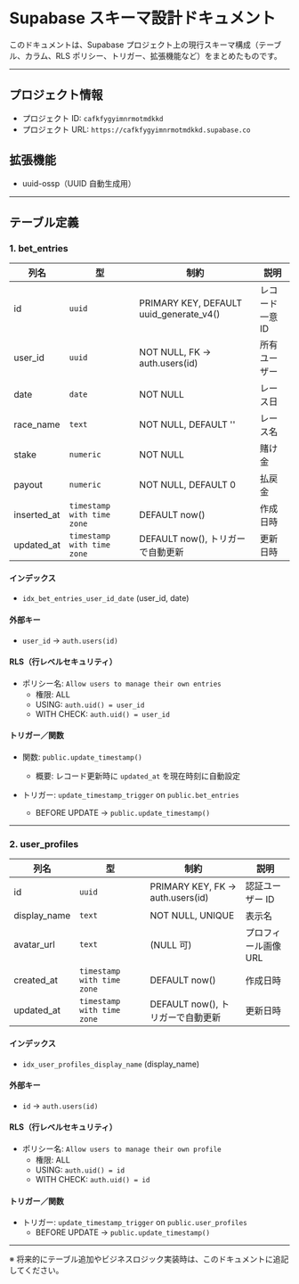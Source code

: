 # Supabase スキーマ設計ドキュメント

このドキュメントは、Supabase プロジェクト上の現行スキーマ構成（テーブル、カラム、RLS ポリシー、トリガー、拡張機能など）をまとめたものです。

---

## プロジェクト情報

- プロジェクト ID: `cafkfygyimnrmotmdkkd`
- プロジェクト URL: `https://cafkfygyimnrmotmdkkd.supabase.co`

## 拡張機能

- uuid-ossp（UUID 自動生成用）

---

## テーブル定義

### 1. bet_entries

| 列名        | 型                         | 制約                                    | 説明            |
| ----------- | -------------------------- | --------------------------------------- | --------------- |
| id          | `uuid`                     | PRIMARY KEY, DEFAULT uuid_generate_v4() | レコード一意 ID |
| user_id     | `uuid`                     | NOT NULL, FK → auth.users(id)           | 所有ユーザー    |
| date        | `date`                     | NOT NULL                                | レース日        |
| race_name   | `text`                     | NOT NULL, DEFAULT ''                    | レース名        |
| stake       | `numeric`                  | NOT NULL                                | 賭け金          |
| payout      | `numeric`                  | NOT NULL, DEFAULT 0                     | 払戻金          |
| inserted_at | `timestamp with time zone` | DEFAULT now()                           | 作成日時        |
| updated_at  | `timestamp with time zone` | DEFAULT now(), トリガーで自動更新       | 更新日時        |

#### インデックス

- `idx_bet_entries_user_id_date` (user_id, date)

#### 外部キー

- `user_id` → `auth.users(id)`

#### RLS（行レベルセキュリティ）

- ポリシー名: `Allow users to manage their own entries`
  - 権限: ALL
  - USING: `auth.uid() = user_id`
  - WITH CHECK: `auth.uid() = user_id`

#### トリガー／関数

- 関数: `public.update_timestamp()`

  - 概要: レコード更新時に `updated_at` を現在時刻に自動設定

- トリガー: `update_timestamp_trigger` on `public.bet_entries`
  - BEFORE UPDATE → `public.update_timestamp()`

---

### 2. user_profiles

| 列名         | 型                         | 制約                              | 説明                 |
| ------------ | -------------------------- | --------------------------------- | -------------------- |
| id           | `uuid`                     | PRIMARY KEY, FK → auth.users(id)  | 認証ユーザー ID      |
| display_name | `text`                     | NOT NULL, UNIQUE                  | 表示名               |
| avatar_url   | `text`                     | (NULL 可)                         | プロフィール画像 URL |
| created_at   | `timestamp with time zone` | DEFAULT now()                     | 作成日時             |
| updated_at   | `timestamp with time zone` | DEFAULT now(), トリガーで自動更新 | 更新日時             |

#### インデックス

- `idx_user_profiles_display_name` (display_name)

#### 外部キー

- `id` → `auth.users(id)`

#### RLS（行レベルセキュリティ）

- ポリシー名: `Allow users to manage their own profile`
  - 権限: ALL
  - USING: `auth.uid() = id`
  - WITH CHECK: `auth.uid() = id`

#### トリガー／関数

- トリガー: `update_timestamp_trigger` on `public.user_profiles`
  - BEFORE UPDATE → `public.update_timestamp()`

---

※ 将来的にテーブル追加やビジネスロジック実装時は、このドキュメントに追記してください。
